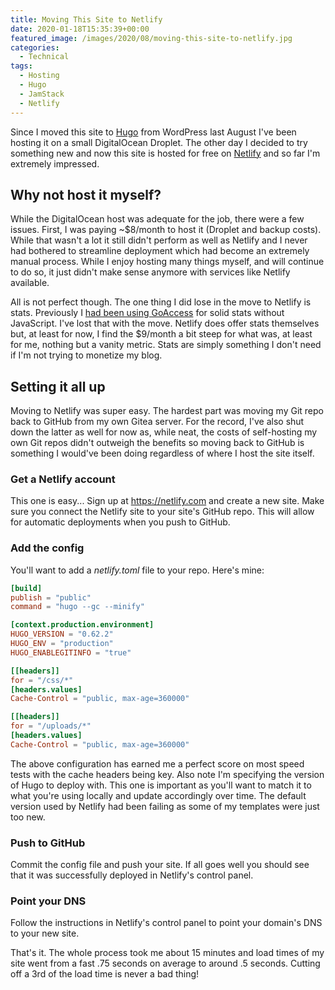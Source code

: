```yaml
---
title: Moving This Site to Netlify
date: 2020-01-18T15:35:39+00:00
featured_image: /images/2020/08/moving-this-site-to-netlify.jpg
categories:
  - Technical
tags:
  - Hosting
  - Hugo
  - JamStack
  - Netlify
---
```


Since I moved this site to [Hugo](https://gohugo.io/) from WordPress last August I've been hosting it on a small DigitalOcean Droplet. The other day I decided to try something new and now this site is hosted for free on [Netlify](https://www.netlify.com/) and so far I'm extremely impressed.

## Why not host it myself?

While the DigitalOcean host was adequate for the job, there were a few issues. First, I was paying ~$8/month to host it (Droplet and backup costs). While that wasn't a lot it still didn't perform as well as Netlify and I never had bothered to streamline deployment which had become an extremely manual process. While I enjoy hosting many things myself, and will continue to do so, it just didn't make sense anymore with services like Netlify available.

All is not perfect though. The one thing I did lose in the move to Netlify is stats. Previously I [had been using GoAccess](/2019/11/setting-up-private-website-analytics-with-goaccess/) for solid stats without JavaScript. I've lost that with the move. Netlify does offer stats themselves but, at least for now, I find the $9/month a bit steep for what was, at least for me, nothing but a vanity metric. Stats are simply something I don't need if I'm not trying to monetize my blog.

## Setting it all up

Moving to Netlify was super easy. The hardest part was moving my Git repo back to GitHub from my own Gitea server. For the record, I've also shut down the latter as well for now as, while neat, the costs of self-hosting my own Git repos didn't outweigh the benefits so moving back to GitHub is something I would've been doing regardless of where I host the site itself.

### Get a Netlify account

This one is easy... Sign up at https://netlify.com and create a new site. Make sure you connect the Netlify site to your site's GitHub repo. This will allow for automatic deployments when you push to GitHub.

### Add the config

You'll want to add a _netlify.toml_ file to your repo. Here's mine:

``` toml
[build]
publish = "public"
command = "hugo --gc --minify"

[context.production.environment]
HUGO_VERSION = "0.62.2"
HUGO_ENV = "production"
HUGO_ENABLEGITINFO = "true"

[[headers]]
for = "/css/*"
[headers.values]
Cache-Control = "public, max-age=360000"

[[headers]]
for = "/uploads/*"
[headers.values]
Cache-Control = "public, max-age=360000"
```

The above configuration has earned me a perfect score on most speed tests with the cache headers being key. Also note I'm specifying the version of Hugo to deploy with. This one is important as you'll want to match it to what you're using locally and update accordingly over time. The default version used by Netlify had been failing as some of my templates were just too new.

### Push to GitHub

Commit the config file and push your site. If all goes well you should see that it was successfully deployed in Netlify's control panel.

### Point your DNS

Follow the instructions in Netlify's control panel to point your domain's DNS to your new site.

That's it. The whole process took me about 15 minutes and load times of my site went from a fast .75 seconds on average to around .5 seconds. Cutting off a 3rd of the load time is never a bad thing!